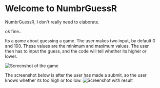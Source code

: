 # Welcome to NumbrGuessR

NumbrGuessR, I don't really need to elaborate.

ok fine..

Its a game about guessing a game. The user makes two input, by default 0 and 100. These values are the minimum and maximum values. The user then has to input the guess, and the code will tell whether its higher or lower.

![Screenshot of the game](https://i.gyazo.com/fc7ac6d2a9d210e6e7daf8fea39be598.png)



The screenshot below is after the user has made a submit, so the user knows whether its too high or too low.
![Screenshot with result](https://i.gyazo.com/0401820f404c7db2f998de871ad4e6b6.png)